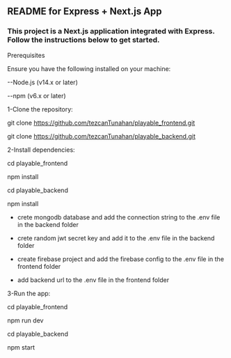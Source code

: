 ## README for Express + Next.js App
### This project is a Next.js application integrated with Express. Follow the instructions below to get started.

Prerequisites

Ensure you have the following installed on your machine:

--Node.js (v14.x or later)

--npm (v6.x or later)

1-Clone the repository:

git clone https://github.com/tezcanTunahan/playable_frontend.git

git clone https://github.com/tezcanTunahan/playable_backend.git

2-Install dependencies:

cd playable_frontend

npm install

cd playable_backend

npm install

- crete mongodb database and add the connection string to the .env file in the backend folder
- crete random jwt secret key and add it to the .env file in the backend folder

- create firebase project and add the firebase config to the .env file in the frontend folder
- add backend url to the .env file in the frontend folder

3-Run the app:

cd playable_frontend

npm run dev

cd playable_backend

npm start
